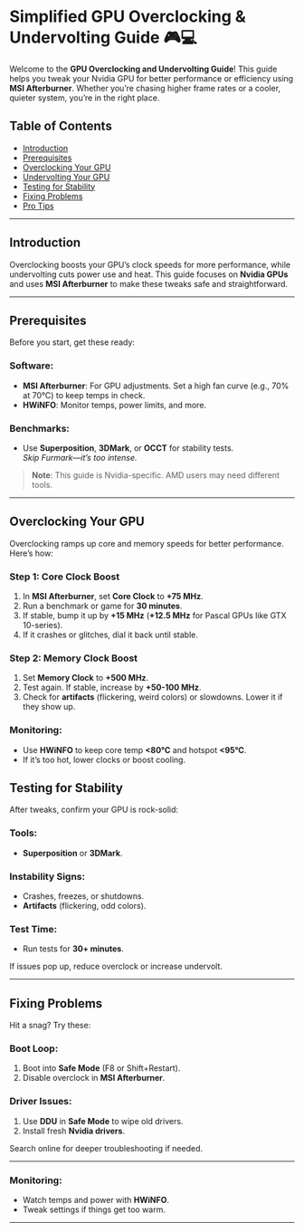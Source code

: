 # Simplified GPU Overclocking & Undervolting Guide 🎮💻

Welcome to the **GPU Overclocking and Undervolting Guide**! This guide helps you tweak your Nvidia GPU for better performance or efficiency using **MSI Afterburner**. Whether you’re chasing higher frame rates or a cooler, quieter system, you’re in the right place.

## Table of Contents

- [Introduction](#introduction)
- [Prerequisites](#prerequisites)
- [Overclocking Your GPU](#overclocking-your-gpu)
- [Undervolting Your GPU](#undervolting-your-gpu)
- [Testing for Stability](#testing-for-stability)
- [Fixing Problems](#fixing-problems)
- [Pro Tips](#pro-tips)

---

## Introduction

Overclocking boosts your GPU’s clock speeds for more performance, while undervolting cuts power use and heat. This guide focuses on **Nvidia GPUs** and uses **MSI Afterburner** to make these tweaks safe and straightforward.

---

## Prerequisites

Before you start, get these ready:

### Software:
- **MSI Afterburner**: For GPU adjustments. Set a high fan curve (e.g., 70% at 70°C) to keep temps in check.
- **HWiNFO**: Monitor temps, power limits, and more.

### Benchmarks:
- Use **Superposition**, **3DMark**, or **OCCT** for stability tests.  
  *Skip Furmark—it’s too intense.*

> **Note**: This guide is Nvidia-specific. AMD users may need different tools.

---

## Overclocking Your GPU

Overclocking ramps up core and memory speeds for better performance. Here’s how:

### Step 1: Core Clock Boost
1. In **MSI Afterburner**, set **Core Clock** to **+75 MHz**.
2. Run a benchmark or game for **30 minutes**.
3. If stable, bump it up by **+15 MHz** (**+12.5 MHz** for Pascal GPUs like GTX 10-series).
4. If it crashes or glitches, dial it back until stable.

### Step 2: Memory Clock Boost
1. Set **Memory Clock** to **+500 MHz**.
2. Test again. If stable, increase by **+50-100 MHz**.
3. Check for **artifacts** (flickering, weird colors) or slowdowns. Lower it if they show up.

### Monitoring:
- Use **HWiNFO** to keep core temp **<80°C** and hotspot **<95°C**.
- If it’s too hot, lower clocks or boost cooling.

## Testing for Stability

After tweaks, confirm your GPU is rock-solid:

### Tools:
- **Superposition** or **3DMark**.

### Instability Signs:
- Crashes, freezes, or shutdowns.
- **Artifacts** (flickering, odd colors).

### Test Time:
- Run tests for **30+ minutes**.

If issues pop up, reduce overclock or increase undervolt.

---

## Fixing Problems

Hit a snag? Try these:

### Boot Loop:
1. Boot into **Safe Mode** (F8 or Shift+Restart).
2. Disable overclock in **MSI Afterburner**.

### Driver Issues:
1. Use **DDU** in **Safe Mode** to wipe old drivers.
2. Install fresh **Nvidia drivers**.

Search online for deeper troubleshooting if needed.

---
### Monitoring:
- Watch temps and power with **HWiNFO**.
- Tweak settings if things get too warm.
---


